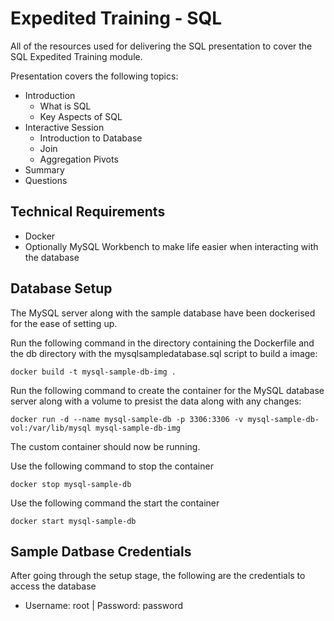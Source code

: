 # Expedited Training - SQL 

All of the resources used for delivering the SQL presentation to cover the SQL Expedited Training module.

Presentation covers the following topics:
- Introduction
  - What is SQL
  - Key Aspects of SQL
- Interactive Session
  - Introduction to Database
  - Join
  - Aggregation
  Pivots
- Summary
- Questions

## Technical Requirements
- Docker
- Optionally MySQL Workbench to make life easier when interacting with the database

## Database Setup
The MySQL server along with the sample database have been dockerised for the ease of setting up.

Run the following command in the directory containing the Dockerfile and the db directory with the mysqlsampledatabase.sql script to build a image:
```
docker build -t mysql-sample-db-img .
```

Run the following command to create the container for the MySQL database server along with a volume to presist the data along with any changes:
```
docker run -d --name mysql-sample-db -p 3306:3306 -v mysql-sample-db-vol:/var/lib/mysql mysql-sample-db-img
```

The custom container should now be running.

Use the following command to stop the container
```
docker stop mysql-sample-db
```

Use the following command the start the container
```
docker start mysql-sample-db
```

## Sample Datbase Credentials
After going through the setup stage, the following are the credentials to access the database
- Username: root | Password: password
